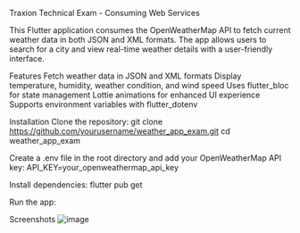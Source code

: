 Traxion Technical Exam - Consuming Web Services

This Flutter application consumes the OpenWeatherMap API to fetch current weather data in both JSON and XML formats. 
The app allows users to search for a city and view real-time weather details with a user-friendly interface.

Features
Fetch weather data in JSON and XML formats
Display temperature, humidity, weather condition, and wind speed
Uses flutter_bloc for state management
Lottie animations for enhanced UI experience
Supports environment variables with flutter_dotenv

Installation
Clone the repository:
git clone https://github.com/yourusername/weather_app_exam.git
cd weather_app_exam

Create a .env file in the root directory and add your OpenWeatherMap API key:
API_KEY=your_openweathermap_api_key

Install dependencies:
flutter pub get

Run the app:

Screenshots
![image](https://github.com/user-attachments/assets/abf02fe8-ba44-4459-9e7b-45a24d657332)
